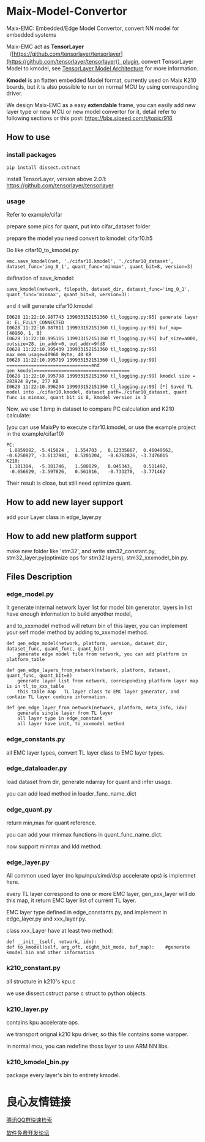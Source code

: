 # Maix-Model-Convertor
Maix-EMC: Embedded/Edge Model Convertor, convert NN model for embedded systems


Maix-EMC act as **TensorLayer**（[https://github.com/tensorlayer/tensorlayer](https://github.com/tensorlayer/tensorlayer)）plugin, convert TensorLayer Model to kmodel, see [TensorLayer Model Architecture](https://tensorlayer.readthedocs.io/en/latest/user/get_start_model.html#print-model-information) for more information.


**Kmodel** is an flatten embedded Model format, currently used on Maix K210 boards, but it is also possible to run on normal MCU by using corresponding driver.


We design Maix-EMC as a easy **extendable** frame, you can easily add new layer type or new MCU or new model convertor for it, detail refer to following sections or this post: https://bbs.sipeed.com/t/topic/916




## How to use
### install packages
~~~
pip install dissect.cstruct 
~~~
install TensorLayer, version above 2.0.1: https://github.com/tensorlayer/tensorlayer

### usage
Refer to example/cifar

prepare some pics for quant, put into cifar_dataset folder

prepare the model you need convert to kmodel: cifar10.h5

Do like cifar10_to_kmodel.py:

~~~
emc.save_kmodel(net, './cifar10.kmodel', './cifar10_dataset', dataset_func='img_0_1', quant_func='minmax', quant_bit=8, version=3)
~~~

defination of save_kmodel:
~~~
save_kmodel(network, filepath, dataset_dir, dataset_func='img_0_1', quant_func='minmax', quant_bit=8, version=3):
~~~

and it will generate cifar10.kmodel
~~~
I0628 11:22:10.987743 139933152151360 tl_logging.py:95] generate layer 8: EL_FULLY_CONNECTED
I0628 11:22:10.987811 139933152151360 tl_logging.py:95] buf_map=[40960, 1, 0]
I0628 11:22:10.995115 139933152151360 tl_logging.py:95] buf_size=a000, outsize=28, in_addr=0, out_addr=9fd8
I0628 11:22:10.995439 139933152151360 tl_logging.py:95] max_mem_usage=40960 Byte, 40 KB
I0628 11:22:10.995719 139933152151360 tl_logging.py:99] ===============================end gen_kmodel===================================
I0628 11:22:10.995798 139933152151360 tl_logging.py:99] kmodel size = 283924 Byte, 277 KB
I0628 11:22:10.996294 139933152151360 tl_logging.py:99] [*] Saved TL model into ./cifar10.kmodel, dataset path=./cifar10_dataset, quant func is minmax, quant bit is 8, kmodel version is 3
~~~
Now, we use 1.bmp in dataset to compare PC calculation and K210 calculate:

(you can use MaixPy to execute cifar10.kmodel, or use the example project in the example/cifar10)
~~~
PC:
 1.0859082, -5.415024 ,  1.554703 ,  0.12335867,  0.46049562,
-0.6250827, -3.6137981,  0.5201204,  -0.6762826, -3.7476015 
K210:
 1.181304,  -5.381746,   1.580029,   0.045343,    0.511492, 
 -0.656629, -3.597826,   0.561016,   -0.733270,  -3.771462
~~~
Their result is close, but still need optimize quant.

## How to add new layer support
add your Layer class in edge_layer.py

## How to add new platform support
make new folder like 'stm32', and write stm32_constant.py,  stm32_layer.py(optimize  ops for stm32 layers), stm32_xxxmodel_bin.py.

## Files Description
### edge_model.py
It generate internal network layer list for model bin generator, layers in list have enough information to build anyother model,

and to_xxxmodel method will return bin of this layer, you can implement your self model method by adding to_xxxmodel method.  
~~~
def gen_edge_model(network, platform, version, dataset_dir, dataset_func, quant_func, quant_bit)
    generate edge model file from network, you can add platform in platform_table
    
def gen_edge_layers_from_network(network, platform, dataset, quant_func, quant_bit=8)
    generate layer list from network, corresponding platform layer map is in tl_to_xxx_table
    this table map   TL layer class to EMC layer generator, and contain TL layer combine information.

def gen_edge_layer_from_network(network, platform, meta_info, idx)
    generate single layer from TL layer
    all layer type in edge_constant
    all layer have init, to_xxxmodel method
~~~
### edge_constants.py
all EMC layer types, convert TL layer class to EMC layer types.


### edge_dataloader.py
load dataset from dir, generate ndarray for quant and infer usage.

you can add load method in loader_func_name_dict

### edge_quant.py
return min,max for quant reference.

you can add your minmax functions in quant_func_name_dict.

now support minmax and kld method.

### edge_layer.py
All common used layer (no kpu/npu/simd/dsp accelerate ops) is implemnet here.

every TL layer correspond to one or more EMC layer, gen_xxx_layer will do this map, it return EMC layer list of current TL layer.

EMC layer type defined in edge_constants.py, and implement in edge_layer.py and xxx_layer.py.

class xxx_Layer have at least two method:
~~~
def __init__(self, network, idx):
def to_kmodel(self, arg_oft, eight_bit_mode, buf_map):    #generate kmodel bin and other information
~~~

### k210_constant.py
all structure in k210's kpu.c

we use dissect.cstruct  parse c struct to python objects.

### k210_layer.py
contains kpu accelerate ops.

we transport orignal k210 kpu driver, so this file contains some warpper.

in normal mcu, you can redefine thoss layer to use ARM NN libs.

### k210_kmodel_bin.py
package every layer's bin to entirety kmodel.

 


 # 良心友情链接

[腾讯QQ群快速检索](http://u.720life.cn/s/8cf73f7c)

[软件免费开发论坛](http://u.720life.cn/s/bbb01dc0)